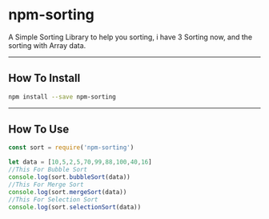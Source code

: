 # npm-sorting

A Simple Sorting Library to help you sorting, i have 3 Sorting now, and the sorting with Array data.
* * *

## How To Install
```bash
npm install --save npm-sorting
```
* * *

## How To Use

```Javascript
const sort = require('npm-sorting')

let data = [10,5,2,5,70,99,88,100,40,16]
//This For Bubble Sort
console.log(sort.bubbleSort(data))
//This For Merge Sort
console.log(sort.mergeSort(data))
//This For Selection Sort
console.log(sort.selectionSort(data))
```